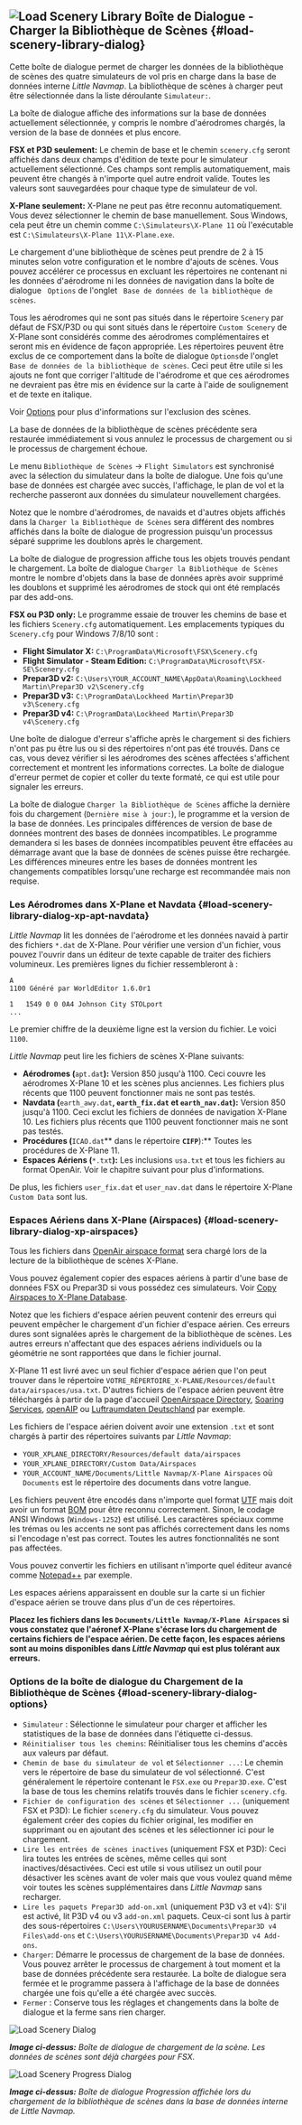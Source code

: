 ## ![Load Scenery Library](../images/icons/database.png "Load Scenery Library") Boîte de Dialogue - Charger la Bibliothèque de Scènes {#load-scenery-library-dialog}

Cette boîte de dialogue permet de charger les données de la bibliothèque de scènes des quatre simulateurs de vol pris en charge dans la base de données interne _Little Navmap_. La bibliothèque de scènes à charger peut être sélectionnée dans la liste déroulante `Simulateur:`.

La boîte de dialogue affiche des informations sur la base de données actuellement sélectionnée, y compris le nombre d'aérodromes chargés, la version de la base de données et plus encore.

**FSX et P3D seulement:** Le chemin de base et le chemin `scenery.cfg` seront affichés dans deux champs d'édition de texte pour le simulateur actuellement sélectionné. Ces champs sont remplis automatiquement, mais peuvent être changés à n'importe quel autre endroit valide. Toutes les valeurs sont sauvegardées pour chaque type de simulateur de vol.

**X-Plane seulement:** X-Plane ne peut pas être reconnu automatiquement. Vous devez sélectionner le chemin de base manuellement.
Sous Windows, cela peut être un chemin comme `C:\Simulateurs\X-Plane 11` où l'exécutable est  `C:\Simulateurs\X-Plane 11\X-Plane.exe`.

Le chargement d'une bibliothèque de scènes peut prendre de 2 à 15 minutes selon votre configuration et le nombre d'ajouts de scènes. Vous pouvez accélérer ce processus en excluant les répertoires ne contenant ni les données d'aérodrome ni les données de navigation dans la boîte de dialogue ` Options` de l'onglet ` Base de données de la bibliothèque de scènes`.

Tous les aérodromes qui ne sont pas situés dans le répertoire `Scenery` par défaut de FSX/P3D ou qui sont situés dans le répertoire `Custom Scenery` de X-Plane sont considérés comme des aérodromes complémentaires et seront mis en évidence de façon appropriée. Les répertoires peuvent être exclus de ce comportement dans la boîte de dialogue `Options`de l'onglet `Base de données de la bibliothèque de scènes`. Ceci peut être utile si les ajouts ne font que corriger l'altitude de l'aérodrome et que ces aérodromes ne devraient pas être mis en évidence sur la carte à l'aide de soulignement et de texte en italique.

Voir [Options](OPTIONS.md#scenery-library-database) pour plus d'informations sur l'exclusion des scènes.

La base de données de la bibliothèque de scènes précédente sera restaurée immédiatement si vous annulez le processus de chargement ou si le processus de chargement échoue.

Le menu `Bibliothèque de Scènes` -&gt; `Flight Simulators` est synchronisé avec la sélection du simulateur dans la boîte de dialogue. Une fois qu'une base de données est chargée avec succès, l'affichage, le plan de vol et la recherche passeront aux données du simulateur nouvellement chargées.

Notez que le nombre d'aérodromes, de navaids et d'autres objets affichés dans la `Charger la Bibliothèque de Scènes` sera différent des nombres affichés dans la boîte de dialogue de progression puisqu'un processus séparé supprime les doublons après le chargement.

La boîte de dialogue de progression affiche tous les objets trouvés pendant le chargement. La boîte de dialogue `Charger la Bibliothèque de Scènes` montre le nombre d'objets dans la base de données après avoir supprimé les doublons et supprimé les aérodromes de stock qui ont été remplacés par des add-ons.

**FSX ou P3D only:** Le programme essaie de trouver les chemins de base et les fichiers `Scenery.cfg` automatiquement. Les emplacements typiques du `Scenery.cfg` pour Windows 7/8/10 sont :

* **Flight Simulator X:** `C:\ProgramData\Microsoft\FSX\Scenery.cfg`
* **Flight Simulator - Steam Edition:** `C:\ProgramData\Microsoft\FSX-SE\Scenery.cfg`
* **Prepar3D v2:** `C:\Users\YOUR_ACCOUNT_NAME\AppData\Roaming\Lockheed Martin\Prepar3D v2\Scenery.cfg`
* **Prepar3D v3:** `C:\ProgramData\Lockheed Martin\Prepar3D v3\Scenery.cfg`
* **Prepar3D v4:** `C:\ProgramData\Lockheed Martin\Prepar3D v4\Scenery.cfg`

Une boîte de dialogue d'erreur s'affiche après le chargement si des fichiers n'ont pas pu être lus ou si des répertoires n'ont pas été trouvés. Dans ce cas, vous devez vérifier si les aérodromes des scènes affectées s'affichent correctement et montrent les informations correctes. La boîte de dialogue d'erreur permet de copier et coller du texte formaté, ce qui est utile pour signaler les erreurs.

La boîte de dialogue `Charger la Bibliothèque de Scènes` affiche la dernière fois du chargement \(`Dernière mise à jour:`\), le programme et la version de la base de données. Les principales différences de version de base de données montrent des bases de données incompatibles. Le programme demandera si les bases de données incompatibles peuvent être effacées au démarrage avant que la base de données de scènes puisse être rechargée. Les différences mineures entre les bases de données montrent les changements compatibles lorsqu'une recharge est recommandée mais non requise.

### Les Aérodromes dans X-Plane et Navdata {#load-scenery-library-dialog-xp-apt-navdata}

*Little Navmap* lit les données de l'aérodrome et les données navaid à partir des fichiers `*.dat` de X-Plane. Pour vérifier une version d'un fichier, vous pouvez l'ouvrir dans un éditeur de texte capable de traiter des fichiers volumineux. Les premières lignes du fichier ressembleront à :

```
A
1100 Généré par WorldEditor 1.6.0r1

1   1549 0 0 0A4 Johnson City STOLport
...
```
Le premier chiffre de la deuxième ligne est la version du fichier. Le voici `1100`.

*Little Navmap* peut lire les fichiers de scènes X-Plane suivants:

* **Aérodromes \(**`apt.dat`**\):** Version 850 jusqu'à 1100. Ceci couvre les aérodromes X-Plane 10 et les scènes plus anciennes. Les fichiers plus récents que 1100 peuvent fonctionner mais ne sont pas testés.
* **Navdata \(**`earth_awy.dat`**, **`earth_fix.dat`** et **`earth_nav.dat`**\):** Version 850 jusqu'à 1100. Ceci exclut les fichiers de données de navigation X-Plane 10. Les fichiers plus récents que 1100 peuvent fonctionner mais ne sont pas testés.
* **Procédures \(**`ICAO.dat`** dans le répertoire **`CIFP`**\):** Toutes les procédures de X-Plane 11.
* **Espaces Aériens \(**`*.txt`**\):** Les inclusions `usa.txt` et tous les fichiers au format OpenAir. Voir le chapitre suivant pour plus d'informations.

De plus, les fichiers `user_fix.dat` et `user_nav.dat` dans le répertoire X-Plane `Custom Data` sont lus.

### Espaces Aériens dans X-Plane (Airspaces) {#load-scenery-library-dialog-xp-airspaces}

Tous les fichiers dans [OpenAir airspace format](http://www.winpilot.com/UsersGuide/UserAirspace.asp) sera chargé lors de la lecture de la bibliothèque de scènes X-Plane.

Vous pouvez également copier des espaces aériens à partir d'une base de données FSX ou Prepar3D si vous possédez ces simulateurs. Voir [Copy Airspaces to X-Plane Database](MENUS.md#copy-airspaces-to-xplane).

Notez que les fichiers d'espace aérien peuvent contenir des erreurs qui peuvent empêcher le chargement d'un fichier d'espace aérien. Ces erreurs dures sont signalées après le chargement de la bibliothèque de scènes. Les autres erreurs n'affectant que des espaces aériens individuels ou la géométrie ne sont rapportées que dans le fichier journal.

X-Plane 11 est livré avec un seul fichier d'espace aérien que l'on peut trouver dans le répertoire `VOTRE_RÉPERTOIRE_X-PLANE/Resources/default data/airspaces/usa.txt`.
D'autres fichiers de l'espace aérien peuvent être téléchargés à partir de la page d'accueil [OpenAirspace Directory](http://www.winpilot.com/openair/index.asp), [Soaring Services](http://soaringweb.org/), [openAIP](https://www.openaip.net/) ou [Luftraumdaten Deutschland](https://www.daec.de/fachbereiche/luftraum-flugbetrieb/luftraumdaten) par exemple.

Les fichiers de l'espace aérien doivent avoir une extension `.txt` et sont chargés à partir des répertoires suivants par *Little Navmap*:

* `YOUR_XPLANE_DIRECTORY/Resources/default data/airspaces`
* `YOUR_XPLANE_DIRECTORY/Custom Data/Airspaces`
* `YOUR_ACCOUNT_NAME/Documents/Little Navmap/X-Plane Airspaces` où `Documents` est le répertoire des documents dans votre langue.

Les fichiers peuvent être encodés dans n'importe quel format [UTF](https://en.wikipedia.org/wiki/Unicode#UTF) mais doit avoir un format [BOM](https://en.wikipedia.org/wiki/Byte_order_mark) pour être reconnu correctement. Sinon, le codage ANSI Windows \(`Windows-1252`\) est utilisé. Les caractères spéciaux comme les trémas ou les accents ne sont pas affichés correctement dans les noms si l'encodage n'est pas correct. Toutes les autres fonctionnalités ne sont pas affectées.

Vous pouvez convertir les fichiers en utilisant n'importe quel éditeur avancé comme [Notepad++](https://notepad-plus-plus.org/) par exemple.

Les espaces aériens apparaissent en double sur la carte si un fichier d'espace aérien se trouve dans plus d'un de ces répertoires.

**Placez les fichiers dans les `Documents/Little Navmap/X-Plane Airspaces` si vous constatez que l'aéronef X-Plane s'écrase lors du chargement de certains fichiers de l'espace aérien. De cette façon, les espaces aériens sont au moins disponibles dans *Little Navmap* qui est plus tolérant aux erreurs.**

### Options de la boîte de dialogue du Chargement de la Bibliothèque de Scènes {#load-scenery-library-dialog-options}

* `Simulateur` : Sélectionne le simulateur pour charger et afficher les statistiques de la base de données dans l'étiquette ci-dessus.
* `Réinitialiser tous les chemins`: Réinitialiser tous les chemins d'accès aux valeurs par défaut.
* `Chemin de base du simulateur de vol` et `Sélectionner ...`: Le chemin vers le répertoire de base du simulateur de vol sélectionné. C'est généralement le répertoire contenant le `FSX.exe` ou `Prepar3D.exe`. C'est la base de tous les chemins relatifs trouvés dans le fichier `scenery.cfg`.
* `Fichier de configuration des scènes` et `Sélectionner ...` \(uniquement FSX et P3D\): Le fichier `scenery.cfg` du simulateur. Vous pouvez également créer des copies du fichier original, les modifier en supprimant ou en ajoutant des scènes et les sélectionner ici pour le chargement.
* `Lire les entrées de scènes inactives` \(uniquement FSX et P3D\): Ceci lira toutes les entrées de scènes, même celles qui sont inactives/désactivées. Ceci est utile si vous utilisez un outil pour désactiver les scènes avant de voler mais que vous voulez quand même voir toutes les scènes supplémentaires dans _Little Navmap_ sans recharger.
* `Lire les paquets Prepar3D add-on.xml` \(uniquement P3D v3 et v4\): S'il est activé, lit P3D v4 ou v3 `add-on.xml` paquets. Ceux-ci sont lus à partir des sous-répertoires `C:\Users\YOURUSERNAME\Documents\Prepar3D v4 Files\add-ons` et `C:\Users\YOURUSERNAME\Documents\Prepar3D v4 Add-ons`.
* `Charger`: Démarre le processus de chargement de la base de données. Vous pouvez arrêter le processus de chargement à tout moment et la base de données précédente sera restaurée. La boîte de dialogue sera fermée et le programme passera à l'affichage de la base de données chargée une fois qu'elle a été chargée avec succès.
* `Fermer` : Conserve tous les réglages et changements dans la boîte de dialogue et la ferme sans rien charger.

![Load Scenery Dialog](../images/loadscenery_fr.jpg "Load Scenery Dialog")

_**Image ci-dessus:** Boîte de dialogue de chargement de la scène. Les données de scènes sont déjà chargées pour FSX._

![Load Scenery Progress Dialog](../images/loadsceneryprogress_fr.jpg "Load Scenery Progress Dialog")

_**Image ci-dessus:** Boîte de dialogue Progression affichée lors du chargement de la bibliothèque de scènes dans la base de données interne de Little Navmap._


